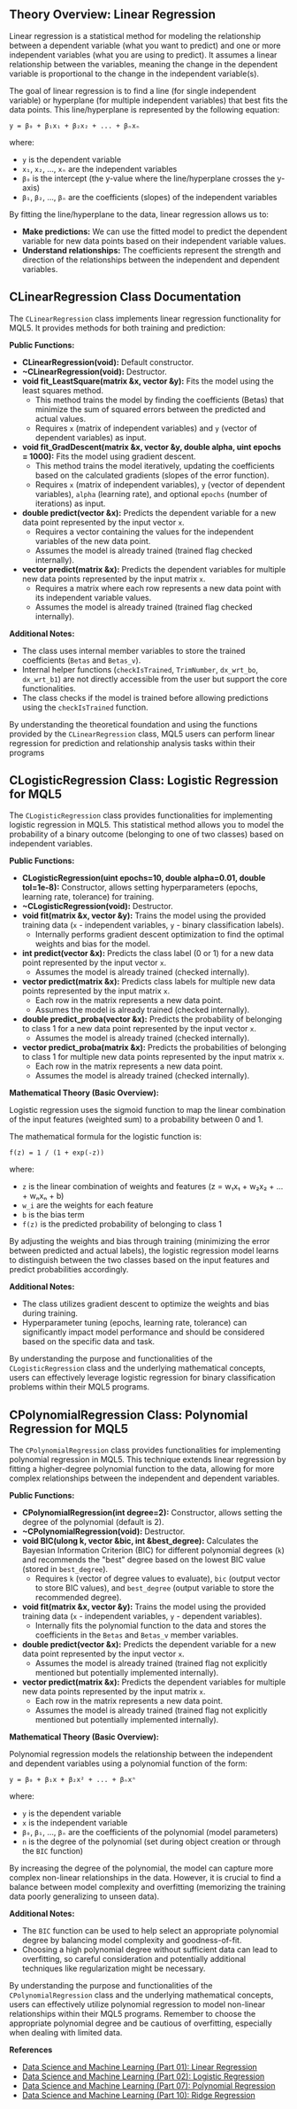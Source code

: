 ## Theory Overview: Linear Regression

Linear regression is a statistical method for modeling the relationship between a dependent variable (what you want to predict) and one or more independent variables (what you are using to predict). It assumes a linear relationship between the variables, meaning the change in the dependent variable is proportional to the change in the independent variable(s).

The goal of linear regression is to find a line (for single independent variable) or hyperplane (for multiple independent variables) that best fits the data points. This line/hyperplane is represented by the following equation:

`y = β₀ + β₁x₁ + β₂x₂ + ... + βₙxₙ`

where:

* `y` is the dependent variable
* `x₁`, `x₂`, ..., `xₙ` are the independent variables
* `β₀` is the intercept (the y-value where the line/hyperplane crosses the y-axis)
* `β₁`, `β₂`, ..., `βₙ` are the coefficients (slopes) of the independent variables

By fitting the line/hyperplane to the data, linear regression allows us to:

* **Make predictions:** We can use the fitted model to predict the dependent variable for new data points based on their independent variable values.
* **Understand relationships:** The coefficients represent the strength and direction of the relationships between the independent and dependent variables.

## CLinearRegression Class Documentation

The `CLinearRegression` class implements linear regression functionality for MQL5. It provides methods for both training and prediction:

**Public Functions:**

* **CLinearRegression(void):** Default constructor.
* **~CLinearRegression(void):** Destructor.
* **void fit_LeastSquare(matrix &x, vector &y):** Fits the model using the least squares method. 
    * This method trains the model by finding the coefficients (Betas) that minimize the sum of squared errors between the predicted and actual values.
    * Requires `x` (matrix of independent variables) and `y` (vector of dependent variables) as input.
* **void fit_GradDescent(matrix &x, vector &y, double alpha, uint epochs = 1000):** Fits the model using gradient descent.
    * This method trains the model iteratively, updating the coefficients based on the calculated gradients (slopes of the error function).
    * Requires `x` (matrix of independent variables), `y` (vector of dependent variables), `alpha` (learning rate), and optional `epochs` (number of iterations) as input.
* **double predict(vector &x):** Predicts the dependent variable for a new data point represented by the input vector `x`.
    * Requires a vector containing the values for the independent variables of the new data point.
    * Assumes the model is already trained (trained flag checked internally).
* **vector predict(matrix &x):** Predicts the dependent variables for multiple new data points represented by the input matrix `x`.
    * Requires a matrix where each row represents a new data point with its independent variable values.
    * Assumes the model is already trained (trained flag checked internally).

**Additional Notes:**

* The class uses internal member variables to store the trained coefficients (`Betas` and `Betas_v`).
* Internal helper functions (`checkIsTrained`, `TrimNumber`, `dx_wrt_bo`, `dx_wrt_b1`) are not directly accessible from the user but support the core functionalities.
* The class checks if the model is trained before allowing predictions using the `checkIsTrained` function.

By understanding the theoretical foundation and using the functions provided by the `CLinearRegression` class, MQL5 users can perform linear regression for prediction and relationship analysis tasks within their programs




## CLogisticRegression Class: Logistic Regression for MQL5

The `CLogisticRegression` class provides functionalities for implementing logistic regression in MQL5. This statistical method allows you to model the probability of a binary outcome (belonging to one of two classes) based on independent variables.

**Public Functions:**

* **CLogisticRegression(uint epochs=10, double alpha=0.01, double tol=1e-8):** Constructor, allows setting hyperparameters (epochs, learning rate, tolerance) for training.
* **~CLogisticRegression(void):** Destructor.
* **void fit(matrix &x, vector &y):** Trains the model using the provided training data (`x` - independent variables, `y` - binary classification labels).
    * Internally performs gradient descent optimization to find the optimal weights and bias for the model.
* **int predict(vector &x):** Predicts the class label (0 or 1) for a new data point represented by the input vector `x`.
    * Assumes the model is already trained (checked internally).
* **vector predict(matrix &x):** Predicts class labels for multiple new data points represented by the input matrix `x`.
    * Each row in the matrix represents a new data point.
    * Assumes the model is already trained (checked internally).
* **double predict_proba(vector &x):** Predicts the probability of belonging to class 1 for a new data point represented by the input vector `x`.
    * Assumes the model is already trained (checked internally).
* **vector predict_proba(matrix &x):** Predicts the probabilities of belonging to class 1 for multiple new data points represented by the input matrix `x`.
    * Each row in the matrix represents a new data point.
    * Assumes the model is already trained (checked internally).

**Mathematical Theory (Basic Overview):**

Logistic regression uses the sigmoid function to map the linear combination of the input features (weighted sum) to a probability between 0 and 1. 

The mathematical formula for the logistic function is:

```
f(z) = 1 / (1 + exp(-z))
```

where:

* `z` is the linear combination of weights and features (z = w₁x₁ + w₂x₂ + ... + wₙxₙ + b)
* `w_i` are the weights for each feature
* `b` is the bias term
* `f(z)` is the predicted probability of belonging to class 1

By adjusting the weights and bias through training (minimizing the error between predicted and actual labels), the logistic regression model learns to distinguish between the two classes based on the input features and predict probabilities accordingly.

**Additional Notes:**

* The class utilizes gradient descent to optimize the weights and bias during training.
* Hyperparameter tuning (epochs, learning rate, tolerance) can significantly impact model performance and should be considered based on the specific data and task.

By understanding the purpose and functionalities of the `CLogisticRegression` class and the underlying mathematical concepts, users can effectively leverage logistic regression for binary classification problems within their MQL5 programs.




## CPolynomialRegression Class: Polynomial Regression for MQL5

The `CPolynomialRegression` class provides functionalities for implementing polynomial regression in MQL5. This technique extends linear regression by fitting a higher-degree polynomial function to the data, allowing for more complex relationships between the independent and dependent variables.

**Public Functions:**

* **CPolynomialRegression(int degree=2):** Constructor, allows setting the degree of the polynomial (default is 2).
* **~CPolynomialRegression(void):** Destructor.
* **void BIC(ulong k, vector &bic, int &best_degree):** Calculates the Bayesian Information Criterion (BIC) for different polynomial degrees (`k`) and recommends the "best" degree based on the lowest BIC value (stored in `best_degree`).
    * Requires `k` (vector of degree values to evaluate), `bic` (output vector to store BIC values), and `best_degree` (output variable to store the recommended degree).
* **void fit(matrix &x, vector &y):** Trains the model using the provided training data (`x` - independent variables, `y` - dependent variables).
    * Internally fits the polynomial function to the data and stores the coefficients in the `Betas` and `Betas_v` member variables.
* **double predict(vector &x):** Predicts the dependent variable for a new data point represented by the input vector `x`.
    * Assumes the model is already trained (trained flag not explicitly mentioned but potentially implemented internally).
* **vector predict(matrix &x):** Predicts the dependent variables for multiple new data points represented by the input matrix `x`.
    * Each row in the matrix represents a new data point.
    * Assumes the model is already trained (trained flag not explicitly mentioned but potentially implemented internally).

**Mathematical Theory (Basic Overview):**

Polynomial regression models the relationship between the independent and dependent variables using a polynomial function of the form:

```
y = β₀ + β₁x + β₂x² + ... + βₙxⁿ
```

where:

* `y` is the dependent variable
* `x` is the independent variable
* `β₀`, `β₁`, ..., `βₙ` are the coefficients of the polynomial (model parameters)
* `n` is the degree of the polynomial (set during object creation or through the `BIC` function)

By increasing the degree of the polynomial, the model can capture more complex non-linear relationships in the data. However, it is crucial to find a balance between model complexity and overfitting (memorizing the training data poorly generalizing to unseen data).

**Additional Notes:**

* The `BIC` function can be used to help select an appropriate polynomial degree by balancing model complexity and goodness-of-fit.
* Choosing a high polynomial degree without sufficient data can lead to overfitting, so careful consideration and potentially additional techniques like regularization might be necessary.

By understanding the purpose and functionalities of the `CPolynomialRegression` class and the underlying mathematical concepts, users can effectively utilize polynomial regression to model non-linear relationships within their MQL5 programs. Remember to choose the appropriate polynomial degree and be cautious of overfitting, especially when dealing with limited data.

**References**
* [Data Science and Machine Learning (Part 01): Linear Regression](https://www.mql5.com/en/articles/10459)
* [Data Science and Machine Learning (Part 02): Logistic Regression](https://www.mql5.com/en/articles/10626)
* [Data Science and Machine Learning (Part 07): Polynomial Regression](https://www.mql5.com/en/articles/11477)
* [Data Science and Machine Learning (Part 10): Ridge Regression ](https://www.mql5.com/en/articles/11735)
